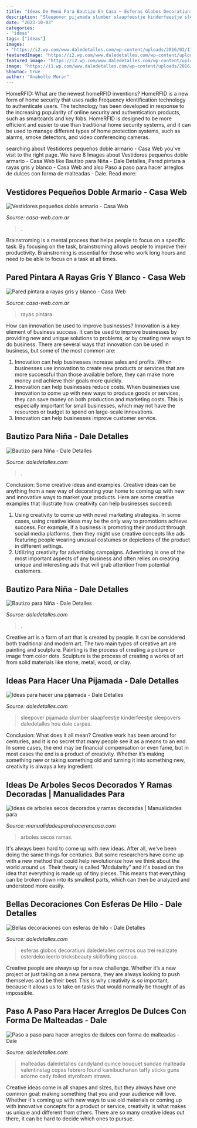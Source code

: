```yaml
---
title: "Ideas De Menú Para Bautizo En Casa ~ Esferas Globos Decoratiuni Daledetalles Centros Oua Trei Realizate Osterdeko Leerlo Tricksbeauty Skillofking Pascua"
description: "Sleepover pijamada slumber slaapfeestje kinderfeestje sleepovers daledetalles hou dale carpas"
date: "2023-10-03"
categories:
- "ideas"
tags: ["ideas"]
images:
- "https://i2.wp.com/www.daledetalles.com/wp-content/uploads/2016/02/17-2.jpg"
featuredImage: "https://i2.wp.com/www.daledetalles.com/wp-content/uploads/2016/07/arreglo-con-forma-de-malteada12.jpg"
featured_image: "https://i2.wp.com/www.daledetalles.com/wp-content/uploads/2016/07/arreglo-con-forma-de-malteada12.jpg"
image: "https://i1.wp.com/www.daledetalles.com/wp-content/uploads/2016/02/pijamada-4.jpg"
ShowToc: true
author: "Anabelle Morar"
---
```



HomeRFID: What are the newest homeRFID inventions?
HomeRFID is a new form of home security that uses radio Frequency identification technology to authenticate users. The technology has been developed in response to the increasing popularity of online security and authentication products, such as smartcards and key fobs. HomeRFID is designed to be more efficient and easier to use than traditional home security systems, and it can be used to manage different types of home protection systems, such as alarms, smoke detectors, and video conferencing cameras.

	

		
searching about Vestidores pequeños doble armario - Casa Web you've visit to the right page. We have 8 Images about Vestidores pequeños doble armario - Casa Web like Bautizo para Niña - Dale Detalles, Pared pintara a rayas gris y blanco - Casa Web and also Paso a paso para hacer arreglos de dulces con forma de malteadas - Dale. Read more:
		
    
## Vestidores Pequeños Doble Armario - Casa Web

<img loading=lazy src="https://casa-web.com.ar/wp-content/uploads/2020/07/Vestidores-pequeños-doble-armario-400x600.jpg" onerror="this.onerror=null;this.src='https://tse4.mm.bing.net/th?id=OIP.zL1uOPzlvI-DnJRgSu2llwAAAA&amp;pid=15.1';" alt="Vestidores pequeños doble armario - Casa Web">

_Source: casa-web.com.ar_

>. 

	

Brainstroming is a mental process that helps people to focus on a specific task. By focusing on the task, brainstroming allows people to improve their productivity. Brainstroming is essential for those who work long hours and need to be able to focus on a task at all times.

    
## Pared Pintara A Rayas Gris Y Blanco - Casa Web

<img loading=lazy src="https://casa-web.com.ar/wp-content/uploads/2020/07/Pared-pintara-a-rayas-gris-y-blanco-400x600.jpg" onerror="this.onerror=null;this.src='https://tse2.mm.bing.net/th?id=OIP.KRwmGvUPQ9UTnoMzxCV6eAAAAA&amp;pid=15.1';" alt="Pared pintara a rayas gris y blanco - Casa Web">

_Source: casa-web.com.ar_

>rayas pintara. 

	

How can innovation be used to improve businesses?
Innovation is a key element of business success. It can be used to improve businesses by providing new and unique solutions to problems, or by creating new ways to do business. There are several ways that innovation can be used in business, but some of the most common are: 
1. Innovation can help businesses increase sales and profits. When businesses use innovation to create new products or services that are more successful than those available before, they can make more money and achieve their goals more quickly.
2. Innovation can help businesses reduce costs. When businesses use innovation to come up with new ways to produce goods or services, they can save money on both production and marketing costs. This is especially important for small businesses, which may not have the resources or budget to spend on large-scale innovations. 
3. Innovation can help businesses improve customer service.

    
## Bautizo Para Niña - Dale Detalles

<img loading=lazy src="https://i1.wp.com/www.daledetalles.com/wp-content/uploads/2016/02/4-3.jpg" onerror="this.onerror=null;this.src='https://tse2.mm.bing.net/th?id=OIP.gESi0IFhUwGSRq4jCqqsLQHaEC&amp;pid=15.1';" alt="Bautizo para Niña - Dale Detalles">

_Source: daledetalles.com_

>. 

	

Conclusion: Some creative ideas and examples.
Creative ideas can be anything from a new way of decorating your home to coming up with new and innovative ways to market your products. Here are some creative examples that illustrate how creativity can help businesses succeed:
1. Using creativity to come up with novel marketing strategies. In some cases, using creative ideas may be the only way to promotions achieve success. For example, if a business is promoting their product through social media platforms, then they might use creative concepts like ads featuring people wearing unusual costumes or depictions of the product in different settings.
2. Utilizing creativity for advertising campaigns. Advertising is one of the most important aspects of any business and often relies on creating unique and interesting ads that will grab attention from potential customers.

    
## Bautizo Para Niña - Dale Detalles

<img loading=lazy src="https://i2.wp.com/www.daledetalles.com/wp-content/uploads/2016/02/17-2.jpg" onerror="this.onerror=null;this.src='https://tse1.mm.bing.net/th?id=OIP.WieYBZsteGgstO5tuVfkHwHaLH&amp;pid=15.1';" alt="Bautizo para Niña - Dale Detalles">

_Source: daledetalles.com_

>. 

	

Creative art is a form of art that is created by people. It can be considered both traditional and modern art. The two main types of creative art are painting and sculpture. Painting is the process of creating a picture or image from color dots. Sculpture is the process of creating a works of art from solid materials like stone, metal, wood, or clay.

    
## Ideas Para Hacer Una Pijamada - Dale Detalles

<img loading=lazy src="https://i1.wp.com/www.daledetalles.com/wp-content/uploads/2016/02/pijamada-4.jpg" onerror="this.onerror=null;this.src='https://tse1.mm.bing.net/th?id=OIP.5jmmaghtYk8UNxxC83eQHgHaE7&amp;pid=15.1';" alt="Ideas para hacer una pijamada - Dale Detalles">

_Source: daledetalles.com_

>sleepover pijamada slumber slaapfeestje kinderfeestje sleepovers daledetalles hou dale carpas. 

	

Conclusion: What does it all mean?
Creative work has been around for centuries, and it is no secret that many people see it as a means to an end. In some cases, the end may be financial compensation or even fame, but in most cases the end is a product of creativity. Whether it’s making something new or taking something old and turning it into something new, creativity is always a key ingredient.

    
## Ideas De Arboles Secos Decorados Y Ramas Decoradas | Manualidades Para

<img loading=lazy src="https://manualidadesparahacerencasa.com/wp-content/uploads/2017/03/arboles-secos-decorados-para-baby-shower.jpg" onerror="this.onerror=null;this.src='https://tse4.mm.bing.net/th?id=OIP.vlwNrKUrk8PPyu-zo4vmGQAAAA&amp;pid=15.1';" alt="Ideas de arboles secos decorados y ramas decoradas | Manualidades para">

_Source: manualidadesparahacerencasa.com_

>arboles secos ramas. 

	

It's always been hard to come up with new ideas. After all, we've been doing the same things for centuries. But some researchers have come up with a new method that could help revolutionize how we think about the world around us. Their theory is called “Modularity” and it's based on the idea that everything is made up of tiny pieces. This means that everything can be broken down into its smallest parts, which can then be analyzed and understood more easily.

    
## Bellas Decoraciones Con Esferas De Hilo - Dale Detalles

<img loading=lazy src="https://i2.wp.com/www.daledetalles.com/wp-content/uploads/2017/05/decoraciones-con-esferas-de-hilo9.jpg?resize=564%2C755" onerror="this.onerror=null;this.src='https://tse2.mm.bing.net/th?id=OIP.rI7QcKGF8lSHjM70PgruwQHaJ6&amp;pid=15.1';" alt="Bellas decoraciones con esferas de hilo - Dale Detalles">

_Source: daledetalles.com_

>esferas globos decoratiuni daledetalles centros oua trei realizate osterdeko leerlo tricksbeauty skillofking pascua. 

	

Creative people are always up for a new challenge. Whether it’s a new project or just taking on a new persona, they are always looking to push themselves and be their best. This is why creativity is so important, because it allows us to take on tasks that would normally be thought of as impossible.

    
## Paso A Paso Para Hacer Arreglos De Dulces Con Forma De Malteadas - Dale

<img loading=lazy src="https://i2.wp.com/www.daledetalles.com/wp-content/uploads/2016/07/arreglo-con-forma-de-malteada12.jpg" onerror="this.onerror=null;this.src='https://tse4.mm.bing.net/th?id=OIP.2ewpcnHhGkIyCbueyOjtgwHaLI&amp;pid=15.1';" alt="Paso a paso para hacer arreglos de dulces con forma de malteadas - Dale">

_Source: daledetalles.com_

>malteadas daledetalles candyland quince bouquet sundae malteada valentinstag copas febrero found kamibuchanan taffy sticks guns adorno cady foiled styrofoam straws. 

	

Creative ideas come in all shapes and sizes, but they always have one common goal: making something that you and your audience will love. Whether it's coming up with new ways to use old materials or coming up with innovative concepts for a product or service, creativity is what makes us unique and different from others. There are so many creative ideas out there, it can be hard to decide which ones to pursue.

